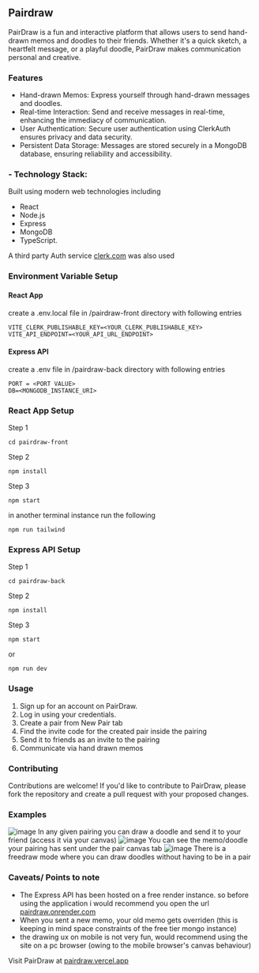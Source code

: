 ## Pairdraw

PairDraw is a fun and interactive platform that allows users to send hand-drawn memos and doodles to their friends. Whether it's a quick sketch, a heartfelt message, or a playful doodle, PairDraw makes communication personal and creative.

### Features

- Hand-drawn Memos: Express yourself through hand-drawn messages and doodles.
- Real-time Interaction: Send and receive messages in real-time, enhancing the immediacy of communication.
- User Authentication: Secure user authentication using ClerkAuth ensures privacy and data security.
- Persistent Data Storage: Messages are stored securely in a MongoDB database, ensuring reliability and accessibility.

### - Technology Stack: 
Built using modern web technologies including 
- React
- Node.js
- Express
- MongoDB
- TypeScript.

A third party Auth service [clerk.com](clerk.com) was also used

### Environment Variable Setup

#### React App
create a .env.local file in /pairdraw-front directory with following entries
```
VITE_CLERK_PUBLISHABLE_KEY=<YOUR_CLERK_PUBLISHABLE_KEY>
VITE_API_ENDPOINT=<YOUR_API_URL_ENDPOINT>
```
#### Express API
create a .env file in /pairdraw-back directory with following entries
```
PORT = <PORT VALUE>
DB=<MONGODB_INSTANCE_URI>
```

### React App Setup

Step 1
```
cd pairdraw-front
```

Step 2
```
npm install
```

Step 3
```
npm start
```

in another terminal instance run the following
```
npm run tailwind
```

### Express API Setup

Step 1
```
cd pairdraw-back
```

Step 2
```
npm install
```

Step 3
```
npm start
```
or 
```
npm run dev
```

### Usage
1. Sign up for an account on PairDraw.
2. Log in using your credentials.
3. Create a pair from New Pair tab
4. Find the invite code for the created pair inside the pairing
5. Send it to friends as an invite to the pairing
6. Communicate via hand drawn memos

### Contributing
Contributions are welcome! If you'd like to contribute to PairDraw, please fork the repository and create a pull request with your proposed changes.

### Examples

![image](https://github.com/gnaaruag/pairdraw/assets/68043860/60182276-0f80-44f5-af52-069dd98289db)
In any given pairing you can draw a doodle and send it to your friend (access it via your canvas)
![image](https://github.com/gnaaruag/pairdraw/assets/68043860/50e0c084-65b1-4159-8e7c-dd70d7920845)
You can see the memo/doodle your pairing has sent under the pair canvas tab
![image](https://github.com/gnaaruag/pairdraw/assets/68043860/76b100e8-6314-4619-9e9a-880018774446)
There is a freedraw mode where you can draw doodles without having to be in a pair

### Caveats/ Points to note

- The Express API has been hosted on a free render instance. so before using the application i would recommend you open the url [pairdraw.onrender.com](https://pairdraw.onrender.com)
- When you sent a new memo, your old memo gets overriden (this is keeping in mind space constraints of the free tier mongo instance)
- the drawing ux on mobile is not very fun, would recommend using the site on a pc browser (owing to the mobile browser's canvas behaviour)

Visit PairDraw at [pairdraw.vercel.app](https://pairdraw.vercel.app) 


